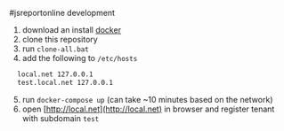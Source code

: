 #jsreportonline development

1. download an install [docker](https://www.docker.com/community-edition#/download)
2. clone this repository
3. run `clone-all.bat`
4. add the following to `/etc/hosts`
```sh
  local.net 127.0.0.1
  test.local.net 127.0.0.1
```
5. run `docker-compose up` (can take ~10 minutes based on the network)
6. open [http://local.net](http://local.net) in browser and register tenant with subdomain `test`